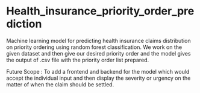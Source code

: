 # Health_insurance_priority_order_prediction
Machine learning model for predicting health insurance claims distribution on priority ordering using random forest classification. We work on the given dataset and then give our desired priority order and the model gives the output of .csv file with the priority order list prepared.

Future Scope : To add a frontend and backend for the model which would accept the individual input and then display the severity or urgency on the matter of when the claim should be settled.
